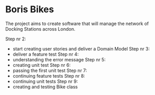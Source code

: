# Boris Bikes

The project aims to create software that will manage the network of Docking Stations across London.

Step nr 2:
- start creating user stories and deliver a Domain Model
Step nr 3:
- deliver a feature test
Step nr 4:
- understanding the error message
Step nr 5:
- creating unit test
Step nr 6:
- passing the first unit test
Step nr 7:
- continuing feature tests
Step nr 8:
- continuing unit tests
Step nr 9:
- creating and testing Bike class
